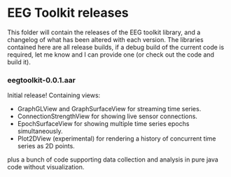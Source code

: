 # EEG Toolkit releases

This folder will contain the releases of the EEG toolkit library, and a changelog of what has been altered with each version. The libraries contained here are all release builds, if a debug build of the current code is required, let me know and I can provide one (or check out the code and build it).

### eegtoolkit-0.0.1.aar

Initial release! Containing views:
  - GraphGLView and GraphSurfaceView for streaming time series.
  - ConnectionStrengthView for showing live sensor connections.
  - EpochSurfaceView for showing multiple time series epochs simultaneously.
  - Plot2DView (experimental) for rendering a history of concurrent time series as 2D points.

plus a bunch of code supporting data collection and analysis in pure java code without visualization.
